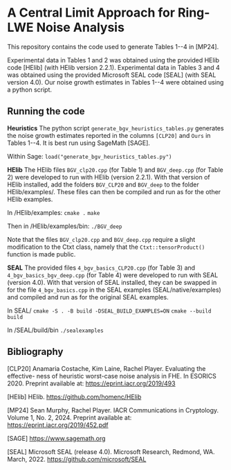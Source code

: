 A Central Limit Approach for Ring-LWE Noise Analysis
==========================================================

This repository contains the code used to generate Tables 1--4 in [MP24].

Experimental data in Tables 1 and 2 was obtained using the provided HElib code [HElib] (with HElib version 2.2.1). Experimental data in Tables 3 and 4 was obtained using the provided Microsoft SEAL code [SEAL] (with SEAL version 4.0). Our noise growth estimates in Tables 1--4 were obtained using a python script.


Running the code
----------------

**Heuristics** 
The python script `generate_bgv_heuristics_tables.py` generates the noise growth estimates reported in the columns `[CLP20]` and `Ours` in Tables 1--4. It is best run using SageMath [SAGE]. 

Within Sage:
`load("generate_bgv_heuristics_tables.py")`

**HElib**
The HElib files `BGV_clp20.cpp` (for Table 1) and `BGV_deep.cpp` (for Table 2) were developed to run with HElib (version 2.2.1). With that version of HElib installed, add the folders `BGV_CLP20` and `BGV_deep` to the folder HElib/examples/. These files can then be compiled and run as for the other HElib examples. 

In /HElib/examples:
`cmake .`
`make`

Then in /HElib/examples/bin:
`./BGV_deep`

Note that the files `BGV_clp20.cpp` and `BGV_deep.cpp` require a slight modification to the Ctxt class, namely that the `Ctxt::tensorProduct()` function is made public.

**SEAL**
The provided files `4_bgv_basics_CLP20.cpp` (for Table 3) and `4_bgv_basics_bgv_deep.cpp` (for Table 4) were developed to run with SEAL (version 4.0). With that version of SEAL installed, they can be swapped in for the file `4_bgv_basics.cpp` in the SEAL examples (SEAL/native/examples) and compiled and run as for the original SEAL examples.

In SEAL/
`cmake -S . -B build -DSEAL_BUILD_EXAMPLES=ON`
`cmake --build build`

In /SEAL/build/bin
`./sealexamples`


Bibliography
------------
[CLP20] Anamaria Costache, Kim Laine, Rachel Player. Evaluating the effective- ness of heuristic worst-case noise analysis in FHE. In ESORICS 2020. Preprint available at: https://eprint.iacr.org/2019/493

[HElib] HElib. https://github.com/homenc/HElib

[MP24] Sean Murphy, Rachel Player. IACR Communications in Cryptology. Volume 1, No. 2, 2024. Preprint available at: https://eprint.iacr.org/2019/452.pdf 

[SAGE] https://www.sagemath.org

[SEAL] Microsoft SEAL (release 4.0). Microsoft Research, Redmond, WA. March, 2022. https://github.com/microsoft/SEAL